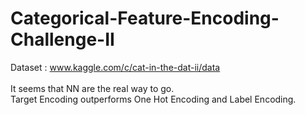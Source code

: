 # Categorical-Feature-Encoding-Challenge-II
Dataset : www.kaggle.com/c/cat-in-the-dat-ii/data <br /> <br />
It seems that NN are the real way to go. <br />
Target Encoding outperforms One Hot Encoding and Label Encoding. <br />
